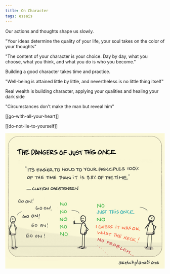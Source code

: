 ```yaml
---
title: On Character
tags: essais 
---
```



Our actions and thoughts shape us slowly. 

"Your ideas determine the quality of your life, your soul takes on the color of your thoughts"  

"The content of your character is your choice. Day by day, what you choose, what you think, and what you do is who you become."  

Building a good character takes time and practice. 

"Well-being is attained little by little, and nevertheless is no little thing itself"

Real wealth is building character, applying your qualities and healing your dark side 

"Circumstances don't make the man but reveal him"  

[[go-with-all-your-heart]]

[[do-not-lie-to-yourself]]

![](/static/img/principles-all-the-time.jpeg)
